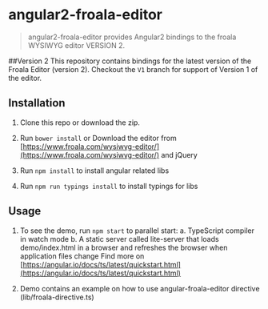 # angular2-froala-editor
>angular2-froala-editor provides Angular2 bindings to the froala WYSIWYG editor VERSION 2.

##Version 2
This repository contains bindings for the latest version of the Froala Editor (version 2). Checkout the `V1` branch for support of Version 1 of the editor.

## Installation

1. Clone this repo or download the zip.

2. Run `bower install` or Download the editor from [https://www.froala.com/wysiwyg-editor/](https://www.froala.com/wysiwyg-editor/) and jQuery

3. Run `npm install` to install angular related libs

4. Run `npm run typings install` to install typings for libs


## Usage

1. To see the demo, run `npm start` to parallel start:
  a. TypeScript compiler in watch mode
  b. A static server called lite-server that loads demo/index.html in a browser and refreshes the browser when application files change
  Find more on [https://angular.io/docs/ts/latest/quickstart.html](https://angular.io/docs/ts/latest/quickstart.html)

2. Demo contains an example on how to use angular-froala-editor directive (lib/froala-directive.ts)
